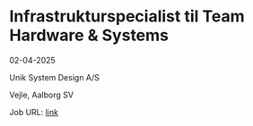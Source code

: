 # Infrastrukturspecialist til Team Hardware & Systems
02-04-2025

Unik System Design A/S

Vejle, Aalborg SV

Job URL: [link](https://candidate.hr-manager.net/ApplicationInit.aspx?cid=1767&ProjectId=143767&DepartmentId=18965&MediaId=4617)


